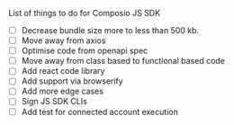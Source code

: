 List of things to do for Composio JS SDK
- [ ] Decrease bundle size more to less than 500 kb.
- [ ] Move away from axios
- [ ] Optimise code from openapi spec
- [ ] Move away from class based to functional based code
- [ ] Add react code library
- [ ] Add support via browserify
- [ ] Add more edge cases
- [ ] Sign JS SDK CLIs
- [ ] Add test for connected account execution